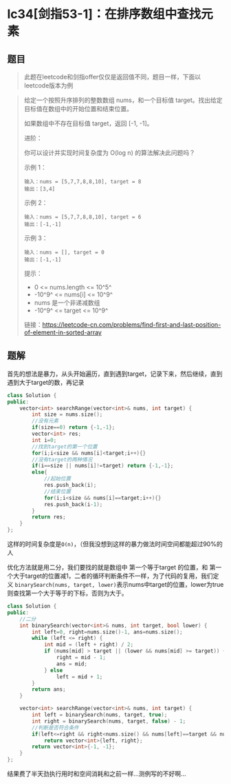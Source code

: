 # lc34[剑指53-1]：在排序数组中查找元素

## 题目

> 此题在leetcode和剑指offer仅仅是返回值不同，题目一样，下面以leetcode版本为例

> 给定一个按照升序排列的整数数组 nums，和一个目标值 target。找出给定目标值在数组中的开始位置和结束位置。
>
> 如果数组中不存在目标值 target，返回 [-1, -1]。
>
> 进阶：
>
> 你可以设计并实现时间复杂度为 O(log n) 的算法解决此问题吗？
>
>
> 示例 1：
>
> ```
> 输入：nums = [5,7,7,8,8,10], target = 8
> 输出：[3,4]
> ```
>
> 示例 2：
>
> ```
> 输入：nums = [5,7,7,8,8,10], target = 6
> 输出：[-1,-1]
> ```
>
> 示例 3：
>
> ```
> 输入：nums = [], target = 0
> 输出：[-1,-1]
> ```
>
> 
>
>
> 提示：
>
> - 0 <= nums.length <= 10^5^
> - -10^9^ <= nums[i] <= 10^9^
> - nums 是一个非递减数组
> - -10^9^ <= target <= 10^9^
>
> 
>
> 链接：https://leetcode-cn.com/problems/find-first-and-last-position-of-element-in-sorted-array

## 题解

首先的想法是暴力，从头开始遍历，直到遇到target，记录下来，然后继续，直到遇到大于target的数，再记录

```c++
class Solution {
public:
    vector<int> searchRange(vector<int>& nums, int target) {
        int size = nums.size();
        //没有元素
        if(size==0) return {-1,-1};
        vector<int> res;
        int i=0;
        //找到target的第一个位置
        for(i;i<size && nums[i]<target;i++){}
        //没有target的两种情况
        if(i==size || nums[i]!=target) return {-1,-1};
        else{
            //起始位置
            res.push_back(i);
            //结束位置
            for(i;i<size && nums[i]==target;i++){}
            res.push_back(i-1);
        }
        return res;
    }
};
```

这样的时间复杂度是`O(n)`，（但我没想到这样的暴力做法时间空间都能超过90%的人

优化方法就是用二分，我们要找的就是数组中 第一个等于target 的位置，和 第一个大于target的位置减1，二者的循环判断条件不一样，为了代码的复用，我们定义 `binarySearch(nums, target, lower)`表示nums中target的位置，lower为true则查找第一个大于等于的下标，否则为大于。

```c++
class Solution { 
public:
    //二分
    int binarySearch(vector<int>& nums, int target, bool lower) {
        int left=0, right=nums.size()-1, ans=nums.size();
        while (left <= right) {
            int mid = (left + right) / 2;
            if (nums[mid] > target || (lower && nums[mid] >= target)) {
                right = mid - 1;
                ans = mid;
            } else
                left = mid + 1;
        }
        return ans;
    }

    vector<int> searchRange(vector<int>& nums, int target) {
        int left = binarySearch(nums, target, true);
        int right = binarySearch(nums, target, false) - 1;
        //判断是否符合条件
        if(left<=right && right<nums.size() && nums[left]==target && nums[right]==target)
            return vector<int>{left, right};
        return vector<int>{-1, -1};
    }
};
```

结果费了半天劲执行用时和空间消耗和之前一样...测例写的不好啊...